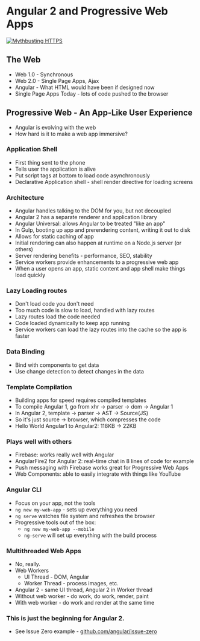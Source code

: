 # Angular 2 and Progressive Web Apps
[![Mythbusting HTTPS](http://img.youtube.com/vi/vAb-2d1vcg8/0.jpg)](http://www.youtube.com/watch?v=vAb-2d1vcg8)

## The Web
- Web 1.0 - Synchronous
- Web 2.0 - Single Page Apps, Ajax
- Angular - What HTML would have been if designed now
- Single Page Apps Today - lots of code pushed to the browser

## Progressive Web - An App-Like User Experience
- Angular is evolving with the web
- How hard is it to make a web app immersive?
### Application Shell
- First thing sent to the phone
- Tells user the application is alive
- Put script tags at bottom to load code asynchronously
- Declarative Application shell - shell render directive for loading screens
### Architecture
- Angular handles talking to the DOM for you, but not decoupled
- Angular 2 has a separate renderer and application library
- Angular Universal: allows Angular to be treated "like an app"
- In Gulp, booting up app and prerendering content, writing it out to disk
- Allows for static caching of app
- Initial rendering can also happen at runtime on a Node.js server (or others)
- Server rendering benefits - performance, SEO, stability
- Service workers provide enhancements to a progressive web app
- When a user opens an app, static content and app shell make things load quickly
### Lazy Loading routes
- Don't load code you don't need
- Too much code is slow to load, handled with lazy routes
- Lazy routes load the code needed
- Code loaded dynamically to keep app running
- Service workers can load the lazy routes into the cache so the app is faster

### Data Binding
- Bind with components to get data
- Use change detection to detect changes in the data

### Template Compilation
- Building apps for speed requires compiled templates
- To compile Angular 1, go from xhr -> parser -> dom -> Angular 1
- In Angular 2, template -> parser -> AST -> Source(JS)
- So it's just source -> browser, which compresses the code
- Hello World Angular1 to Angular2: 118KB -> 22KB

### Plays well with others
- Firebase: works really well with Angular
- AngularFire2 for Angular 2: real-time chat in 8 lines of code for example
- Push messaging with Firebase works great for Progressive Web Apps
- Web Components: able to easily integrate with things like YouTube

### Angular CLI
- Focus on your app, not the tools
- `ng new my-web-app` - sets up everything you need
- `ng serve` watches file system and refreshes the browser
- Progressive tools out of the box:
  * `ng new my-web-app --mobile`
  * `ng-serve` will set up everything with the build process

### Multithreaded Web Apps
- No, really.
- Web Workers
  * UI Thread - DOM, Angular
  * Worker Thread - process images, etc.
- Angular 2 - same UI thread, Angular 2 in Worker thread
- Without web worker - do work, do work, render, paint
- With web worker - do work and render at the same time

### This is just the beginning for Angular 2.
- See Issue Zero example - [github.com/angular/issue-zero](github.com/angular/issue-zero)

